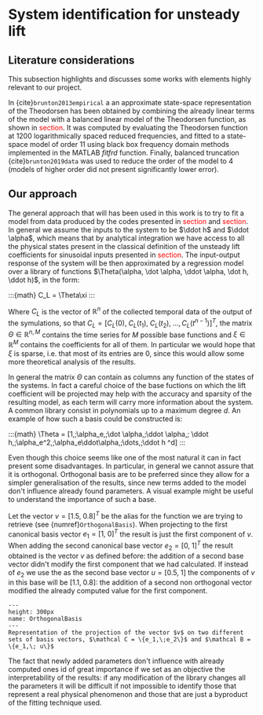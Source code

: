 # System identification for unsteady lift

## Literature considerations

This subsection highlights and discusses some works with elements highly relevant to our project.

In {cite}`brunton2013empirical` a an approximate state-space representation of the Theodorsen has been obtained by combining the already linear terms of the model with a balanced linear model of the Theodorsen function, as shown in <span style="color: red;">section</span>. It was computed by evaluating the Theodorsen function at 1200 logarithmically spaced reduced frequencies, and fitted to a state-space model of order 11 using black box frequency domain methods implemented in the MATLAB _fitfrd_ function. Finally, balanced truncation {cite}`brunton2019data` was used to reduce the order of the model to 4 (models of higher order did not present significantly lower error).

## Our approach

The general approach that will has been used in this work is to try to fit a model from data produced by the codes presented in <span style="color: red;">section</span> and <span style="color: red;">section</span>. In general we assume the inputs to the system to be $\ddot h$ and $\ddot \alpha$, which means that by analytical integration we have access to all the physical states present in the classical definition of the unsteady lift coefficients for sinusoidal inputs presented in <span style="color: red;">section</span>. The input-output response of the system will be then approximated by a regression model over a library of functions $\Theta(\alpha, \dot \alpha, \ddot \alpha, \dot h, \ddot h)$, in the form:

:::{math}
	C_L = \Theta\xi
:::  

Where $C_L$ is the vector of $\mathbb R^n$ of the collected temporal data of the output of the symulations, so that $C_L = [C_L(0),\; C_L(t_1),\;C_L(t_2),\;\dots,\, C_L(t^{n-1})]^T$, the matrix $\Theta \in \mathbb R^{n,M}$ contains the time series for $M$ possible base functions and $\xi\in \mathbb R^M$ contains the coefficients for all of them. In particular we would hope that $\xi$ is sparse, i.e. that most of its entries are 0, since this would allow some more theoretical analysis of the results.

In general the matrix $\Theta$ can contain as columns any function of the states of the systems. In fact a careful choice of the base fuctions on which the lift coefficient will be projected may help with the accuracy and sparsity of the resulting model, as each term will carry more information about the system. A common library consist in polynomials up to a maximum degree $d$. An example of how such a basis could be constructed is:

:::{math}
 \Theta = [1,\;\alpha_e,\;\dot \alpha,\;\ddot \alpha,\; \ddot h,\;\alpha_e^2,\;\alpha_e\ddot\alpha,\;\dots,\;\ddot h ^d]
:::

Even though this choice seems like one of the most natural it can in fact present some disadvantages. In particular, in general we cannot assure that it is orthogonal. Orthogonal basis are to be preferred since they allow for a simpler generalisation of the results, since new terms added to the model don't influence already found parameters. A visual example might be useful to understand the importance of such a base.

Let the vector $v = [1.5,\; 0.8]^T$ be the alias for the function we are trying to retrieve (see {numref}`OrthogonalBasis`). When projecting to the first canonical basis vector $e_1 = [1,\; 0]^T$ the result is just the first component of $v$. When adding the second canonical base vector $e_2 = [0,\; 1]^T$ the result obtained is the vector $v$ as defined before: the addition of a second base vector didn't modify the first component that we had calculated. If instead of $e_2$ we use the as the second base vector $u = [0.5,\; 1]$ the components of $v$ in this base will be $[1.1,\; 0.8]$: the addition of a second non orthogonal vector modified the already computed value for the first component.  

```{figure} images/orthogonal_basis.png
---
height: 300px
name: OrthogonalBasis
---
Representation of the projection of the vector $v$ on two different sets of basis vectors, $\mathcal C = \{e_1,\;e_2\}$ and $\mathcal B = \{e_1,\; u\}$
```

The fact that newly added parameters don't influence with already computed ones id of great importance if we set as an objective the interpretability of the results: if any modification of the library changes all the parameters it will be difficult if not impossible to identify those that represent a real physical phenomenon and those that are just a byproduct of the fitting technique used.